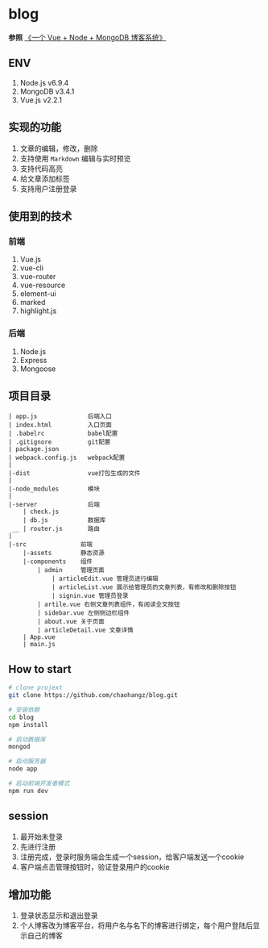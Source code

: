 # blog

**参照** [《一个 Vue + Node + MongoDB 博客系统》](https://www.cnblogs.com/chaohangz/p/6748918.html)

## ENV
1. Node.js v6.9.4
2. MongoDB v3.4.1
3. Vue.js v2.2.1

## 实现的功能
1. 文章的编辑，修改，删除
2. 支持使用 `Markdown` 编辑与实时预览
3. 支持代码高亮
4. 给文章添加标签
5. 支持用户注册登录

## 使用到的技术
### 前端
1. Vue.js
2. vue-cli
3. vue-router
4. vue-resource
5. element-ui
6. marked
7. highlight.js

### 后端
1. Node.js
2. Express
3. Mongoose

## 项目目录

```
| app.js              后端入口
| index.html          入口页面
| .babelrc            babel配置
| .gitignore          git配置
| package.json
| webpack.config.js   webpack配置
|
|-dist                vue打包生成的文件
|
|-node_modules        模块
|
|-server              后端
	| check.js
    | db.js           数据库
 __ | router.js       路由
|
|-src               前端
    |-assets        静态资源
    |-components    组件
    	| admin     管理页面
    		| articleEdit.vue 管理员进行编辑
    		| articleList.vue 展示给管理员的文章列表，有修改和删除按钮
    		| signin.vue 管理员登录
        | artile.vue 右侧文章列表组件，有阅读全文按钮
        | sidebar.vue 左侧侧边栏组件
        | about.vue 关于页面
        | articleDetail.vue 文章详情
    | App.vue
    | main.js
```

## How to start
``` bash
# clone projext
git clone https://github.com/chaohangz/blog.git

# 安装依赖
cd blog
npm install

# 启动数据库
mongod

# 启动服务器
node app

# 启动前端开发者模式
npm run dev
```

## session

1. 最开始未登录
2. 先进行注册
3. 注册完成，登录时服务端会生成一个session，给客户端发送一个cookie
4. 客户端点击管理按钮时，验证登录用户的cookie

## 增加功能

1. 登录状态显示和退出登录
2. 个人博客改为博客平台，将用户名与名下的博客进行绑定，每个用户登陆后显示自己的博客

